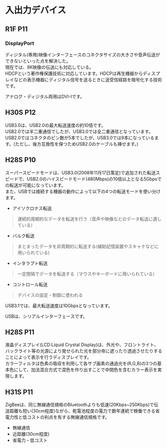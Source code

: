 # 入出力デバイス
## R1F P11
### DisplayPort
ディジタル(専用)映像インターフェースのコネクタサイズの大きさや音声伝送ができないといった点を解決した。  
現在では、8K映像の伝送にも対応している。  
HDCPという著作権保護技術に対応しています。HDCPは再生機器からディスプレイなどの表示機器にディジタル信号を送るときに送受信経路を暗号化する技術です。  
  
アナログ・ディジタル両用はDVI-Iです。

## H30S P12
USB3.0は、USB2.0の最大転送速度の約10倍です。  
USB2.0では半二重通信でしたが、USB3.0では全二重通信となっています。  
USB2.0ではコネクタのピン数が5本でしたが、USB3.0では9本になっているます。(ただし、後方互換性を保つためUSB2.0のケーブルも挿せます。)

## H28S P10
スーパースピードモードは、USB3.0(2008年11月17日策定)で追加された転送スピードで、USB2.0のハイスピードモード(480Mbps)の10倍以上となる5Gbpsでの転送が可能になっています。  
また、USBでは接続する機器の動作によって以下の4つの転送モードを使い分けます。  
- アイソクロナス転送
> 連続的周期的なデータを転送を行う（音声や映像などのデータ転送に適している）
- バルク転送
> まとまったデータを非周期的に転送する(補助記憶装置やスキャナなどに用いられている)
- インタラプト転送
> 一定間隔でデータを転送する（マウスやキーボードに用いられている）
- コントロール転送
> デバイスの設定・制御に使われる

USB3.1では、最大転送速度は10Gbpsとなっています。  
  
USBは、シリアルインターフェースです。

## H28S P11
液晶ディスプレイ(LCD:Liquid Crystal Display)は、外光や、フロントライト、バックライト等の光源により発せられた光を部分帝に遮ったり透過させたりすることによって表示を行うディスプレイです。  
カラーフィルタは色素の吸収を利用して各サブ画素の通過光を(R,G,B)の3つの基本色にして、加法混合方式で混色を作り出すことで中間色を含むカラー表示を実現します。

## H31S P11
ZigBeeは、同じ無線通信規格のBluetoothよりも低速(20Kbps~250Kbps)で伝送距離も短い(30cm程度)ながら、乾電池程度の電力で数年連続で稼働できる省電力性と低コストの利点を有する無線通信規格です。  
- 無線通信
- 近距離(30cm程度)
- 省電力・低コスト
